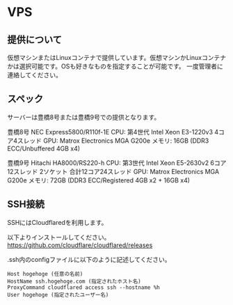 # VPS
## 提供について
仮想マシンまたはLinuxコンテナで提供しています。仮想マシンかLinuxコンテナかは選択可能です。OSも好きなものを指定することが可能です。
一度管理者に連絡してください。

## スペック
サーバーは豊橋8号または豊橋9号での提供となります。

豊橋8号 NEC Express5800/R110f-1E
CPU: 第4世代 Intel Xeon E3-1220v3 4コア4スレッド
GPU: Matrox Electronics MGA G200e
メモリ: 16GB (DDR3 ECC/Unbuffered 4GB x4)

豊橋9号 Hitachi HA8000/RS220-h
CPU: 第3世代 Intel Xeon E5-2630v2 6コア12スレッド 2ソケット 合計12コア24スレッド
GPU: Matrox Electronics MGA G200e
メモリ: 72GB (DDR3 ECC/Registered 4GB x2 + 16GB x4)

## SSH接続
SSHにはCloudflaredを利用します。  

以下よりインストールしてください。  
https://github.com/cloudflare/cloudflared/releases  
  
.ssh内のconfigファイルに以下のように記述してください。  
  
``` ~/.ssh/config
Host hogehoge (任意の名前)  
HostName ssh.hogehoge.com (指定されたホスト名)  
ProxyCommand cloudflared access ssh --hostname %h  
User hogehoge (指定されたユーザー名)  
```